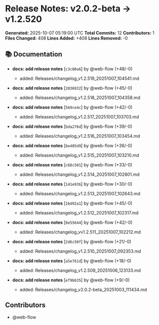# Release Notes: v2.0.2-beta → v1.2.520

**Generated:** 2025-10-07 05:19:00 UTC
**Total Commits:** 12
**Contributors:** 1
**Files Changed:** 408
**Lines Added:** +408
**Lines Removed:** -0

## 📚 Documentation

- **docs: add release notes** [`c3c80a6`] by @web-flow (+48/-0)
  - added: Releases/changelog_v1.2.519_20251007_104541.md

- **docs: add release notes** [`2036932`] by @web-flow (+45/-0)
  - added: Releases/changelog_v1.2.518_20251007_104358.md

- **docs: add release notes** [`569ce4c`] by @web-flow (+42/-0)
  - added: Releases/changelog_v1.2.517_20251007_103703.md

- **docs: add release notes** [`bda276d`] by @web-flow (+39/-0)
  - added: Releases/changelog_v1.2.516_20251007_103454.md

- **docs: add release notes** [`6e405d9`] by @web-flow (+36/-0)
  - added: Releases/changelog_v1.2.515_20251007_103210.md

- **docs: add release notes** [`c68c501`] by @web-flow (+33/-0)
  - added: Releases/changelog_v1.2.514_20251007_102801.md

- **docs: add release notes** [`141e936`] by @web-flow (+30/-0)
  - added: Releases/changelog_v1.2.513_20251007_102643.md

- **docs: add release notes** [`1bd92a1`] by @web-flow (+45/-0)
  - added: Releases/changelog_v1.2.512_20251007_102317.md

- **docs: add release notes** [`8e55644`] by @web-flow (+42/-0)
  - added: Releases/changelog_vv1.2.511_20251007_102212.md

- **docs: add release notes** [`2d6c50f`] by @web-flow (+21/-0)
  - added: Releases/changelog_v1.2.510_20251007_092353.md

- **docs: add release notes** [`a5e761d`] by @web-flow (+18/-0)
  - added: Releases/changelog_v1.2.509_20251006_123133.md

- **docs: add release notes** [`ef9b635`] by @web-flow (+9/-0)
  - added: Releases/changelog_v2.0.2-beta_20251003_111434.md

## Contributors

- @web-flow

